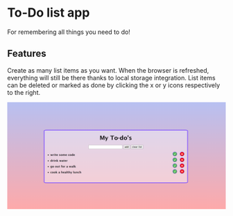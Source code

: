 # To-Do list app

For remembering all things you need to do!

## Features

Create as many list items as you want. When the browser is refreshed, everything will still be there thanks to local storage integration. List items can be deleted or marked as done by clicking the x or y icons respectively to the right.

![Features](/images/Screenshot40.png)
